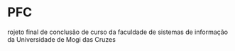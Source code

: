 # PFC
 rojeto final de conclusão de curso da faculdade de sistemas de informação da Universidade de Mogi das Cruzes
